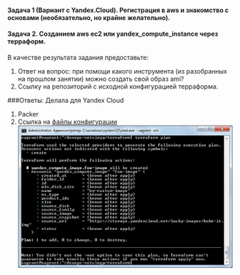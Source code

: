 #### Задача 1 (Вариант с Yandex.Cloud). Регистрация в aws и знакомство с основами (необязательно, но крайне желательно).

#### Задача 2. Созданием aws ec2 или yandex_compute_instance через терраформ.

В качестве результата задания предоставьте:

1. Ответ на вопрос: при помощи какого инструмента (из разобранных на прошлом занятии) можно создать свой образ ami?
2. Ссылку на репозиторий с исходной конфигурацией терраформа.

###Ответы:
Делала для Yandex Cloud
1. Packer
2. Ссылка на [файлы конфигурации](https://github.com/anna-maksimovna/devops-netology/tree/main/terraform)
![ ](ter07_02.jpg)